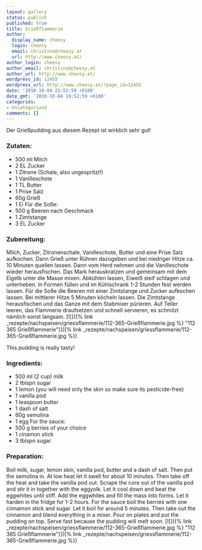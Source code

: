 ```yaml
---
layout: gallery
status: publish
published: true
title: Grießflammerie
author:
  display_name: cheesy
  login: cheesy
  email: christine@cheesy.at
  url: http://www.cheesy.at/
author_login: cheesy
author_email: christine@cheesy.at
author_url: http://www.cheesy.at/
wordpress_id: 12455
wordpress_url: http://www.cheesy.at/?page_id=12455
date: '2010-10-04 21:52:59 +0100'
date_gmt: '2010-10-04 19:52:59 +0100'
categories:
- Uncategorized
comments: []
---
```

<!--:de-->Der Grießpudding aus diesem Rezept ist wirklich sehr gut!
### Zutaten:
- 500 ml Milch
- 2 EL Zucker
- 1 Zitrone (Schale, also ungespritzt!)
- 1 Vanilleschote
- 1 TL Butter
- 1 Prise Salz
- 60g Grieß
- 1 Ei
Für die Soße:
- 500 g Beeren nach Geschmack
- 1 Zimtstange
- 3 EL Zucker
### Zubereitung:
Milch, Zucker, Zitronenschale, Vanilleschote, Butter und eine Prise Salz aufkochen. Dann Grieß unter Rühren dazugeben und bei niedriger Hitze ca. 10 Minuten quellen lassen. Dann vom Herd nehmen und die Vanilleschote wieder herausfischen. Das Mark herauskratzen und gemeinsam mit dem Eigelb unter die Masse mixen.
Abkühlen lassen, Eiweiß steif schlagen und unterheben. In Formen füllen und im Kühlschrank 1-2 Stunden fest werden lassen.
Für die Soße die Beeren mit einer Zimtstange und Zucker aufkochen lassen. Bei mittlerer Hitze 5 Minuten köcheln lassen. Die Zimtstange herausfischen und das Ganze mit dem Stabmixer pürieren.
Auf Teller leeren, das Flammerie draufsetzen und schnell servieren, es schmilzt nämlich sonst langsam.
[![]({% link _rezepte/nachspeisen/griessflammerie/112-365-Grießflammerie.jpg %} "112 365 Grießflammerie")]({% link _rezepte/nachspeisen/griessflammerie/112-365-Grießflammerie.jpg %})
<!--:--><!--:en-->This pudding is really tasty!
### Ingredients:
- 500 ml (2 cup) milk
- 2 tblspn sugar
- 1 lemon (you will need only the skin so make sure its pesticide-free)
- 1 vanilla pod
- 1 teaspoon butter
- 1 dash of salt
- 60g semolina
- 1 egg
For the sauce:
- 500 g berries of your choice
- 1 cinamon stick
- 3 tblspn sugar
### Preparation:
Boil milk, sugar, lemon skin, vanilla pod, butter and a dash of salt. Then put the semolina in. At low heat let it swell for about 10 minutes. Then take off the heat and take the vanilla pod out. Scrape the core out of the vanilla pod and stir it in together with the eggyolk.
Let it cool down and beat the eggwhites until stiff. Add the eggwhites and fill the mass into forms. Let it harden in the fridge for 1-2 hours.
For the sauce boil the berries with one cinnamon stick and sugar. Let it boil for around 5 minutes. Then take out the cinnamon and blend everything in a mixer.
Pour on plates and put the pudding on top. Serve fast because the pudding will melt soon.
[![]({% link _rezepte/nachspeisen/griessflammerie/112-365-Grießflammerie.jpg %} "112 365 Grießflammerie")]({% link _rezepte/nachspeisen/griessflammerie/112-365-Grießflammerie.jpg %})
<!--:-->
